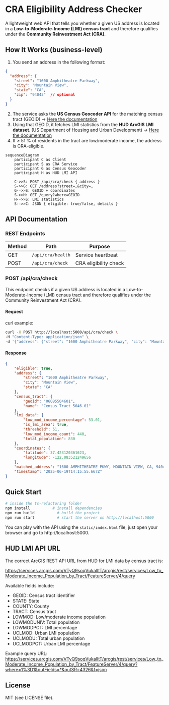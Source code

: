 # CRA Eligibility Address Checker

A lightweight web API that tells you whether a given US address is located in a **Low-to-Moderate-Income (LMI) census tract** and therefore qualifies under the **Community Reinvestment Act (CRA)**.

## How It Works (business-level)
1. You send an address in the following format:
```json
{
  "address": {
    "street": "1600 Amphitheatre Parkway",
    "city": "Mountain View",
    "state": "CA",
    "zip": "94043"  // optional
  }
}
```
2. The service asks the **US Census Geocoder API** for the matching census tract (GEOID) -> [Here the documentation]( https://geocoding.geo.census.gov/geocoder/Geocoding_Services_API.html)
3. Using that GEOID, it fetches LMI statistics from the **HUD ArcGIS LMI dataset**. (US Department of Housing and Urban Development) -> [Here the documentation](https://services.arcgis.com/VTyQ9soqVukalItT/arcgis/rest/services/Low_to_Moderate_Income_Population_by_Tract/FeatureServer/4/query)
4. If ≥ 51 % of residents in the tract are low/moderate income, the address is CRA-eligible.

```mermaid
sequenceDiagram
    participant C as Client
    participant S as CRA Service
    participant G as Census Geocoder
    participant H as HUD LMI API

    C->>S: POST /api/cra/check { address }
    S->>G: GET /address?street=…&city=…
    G-->>S: GEOID + coordinates
    S->>H: GET /query?where=GEOID
    H-->>S: LMI statistics
    S-->>C: JSON { eligible: true/false, details }
```

## API Documentation

### REST Endpoints
| Method | Path              | Purpose |
| ------ | ----------------- | ------- |
| GET    | `/api/cra/health` | Service heartbeat |
| POST   | `/api/cra/check`  | CRA eligibility check |

### POST /api/cra/check

This endpoint checks if a given US address is located in a Low-to-Moderate-Income (LMI) census tract and therefore qualifies under the Community Reinvestment Act (CRA).

#### Request
curl example:
```bash
curl -X POST http://localhost:5000/api/cra/check \
-H "Content-Type: application/json" \
-d '{"address": {"street": "1600 Amphitheatre Parkway", "city": "Mountain View", "state": "CA", "zip": "94043"}}'
```

#### Response
```json
{
    "eligible": true,
    "address": {
        "street": "1600 Amphitheatre Parkway",
        "city": "Mountain View",
        "state": "CA"
    },
    "census_tract": {
        "geoid": "06085504601",
        "name": "Census Tract 5046.01"
    },
    "lmi_data": {
        "low_mod_income_percentage": 53.01,
        "is_lmi_area": true,
        "threshold": 51,
        "low_mod_income_count": 440,
        "total_population": 830
    },
    "coordinates": {
        "latitude": 37.423120361623,
        "longitude": -122.083521249656
    },
    "matched_address": "1600 AMPHITHEATRE PKWY, MOUNTAIN VIEW, CA, 94043",
    "timestamp": "2025-06-19T14:15:55.667Z"
}
```

## Quick Start
```bash
# inside the ts-refactoring folder
npm install          # install dependencies
npm run build          # build the project
npm run start          # start the server on http://localhost:5000
```
You can play with the API using the `static/index.html` file,
just open your browser and go to http://localhost:5000.



## HUD LMI API URL 

The correct ArcGIS REST API URL from HUD for LMI data by census tract is:

https://services.arcgis.com/VTyQ9soqVukalItT/arcgis/rest/services/Low_to_Moderate_Income_Population_by_Tract/FeatureServer/4/query

Available fields include:
- GEOID: Census tract identifier
- STATE: State
- COUNTY: County
- TRACT: Census tract
- LOWMOD: Low/moderate income population
- LOWMODUNIV: Total population
- LOWMODPCT: LMI percentage
- UCLMOD: Urban LMI population
- UCLMODU: Total urban population 
- UCLMODPCT: Urban LMI percentage

Example query URL:
https://services.arcgis.com/VTyQ9soqVukalItT/arcgis/rest/services/Low_to_Moderate_Income_Population_by_Tract/FeatureServer/4/query?where=1%3D1&outFields=*&outSR=4326&f=json




## License
MIT (see LICENSE file).

